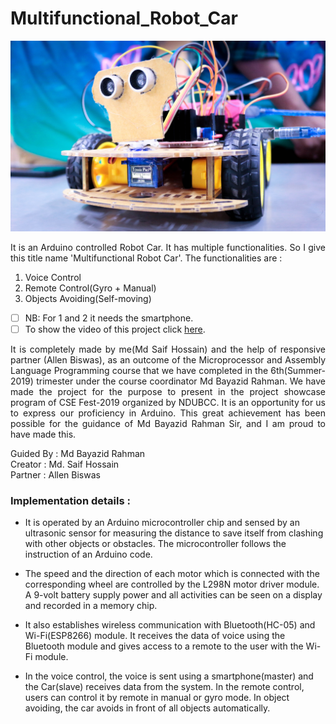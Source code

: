 # Multifunctional_Robot_Car
[<img src="0_Images/00.JPG">](0_Images/00.JPG)

<p align=justify>It is an Arduino controlled Robot Car. It has multiple functionalities. So I give this title name 'Multifunctional Robot Car'. The functionalities are :<p/>

1. Voice Control
2. Remote Control(Gyro + Manual)
3. Objects Avoiding(Self-moving)

- [ ] NB: For 1 and 2 it needs the smartphone. </br>
- [ ] To show the video of this project click [here](https://youtu.be/kdsVhpjAuRs).

<p align=justify>It is completely made by me(Md Saif Hossain) and the help of responsive partner (Allen Biswas), as an outcome of the Microprocessor and Assembly Language Programming course that we have completed in the 6th(Summer-2019) trimester under the course coordinator Md Bayazid Rahman. We have made the project for the purpose to present in the project showcase program of CSE Fest-2019 organized by NDUBCC. It is an opportunity for us to express our proficiency in Arduino. This great achievement has been possible for the guidance of Md Bayazid Rahman Sir, and I am proud to have made this.<p/>

Guided By : Md Bayazid Rahman </br>
Creator : Md. Saif Hossain </br>
Partner : Allen Biswas

### Implementation details :
- It is operated by an Arduino microcontroller chip and sensed by an ultrasonic sensor for measuring the distance to save itself from clashing with other objects or obstacles. The microcontroller follows the instruction of an Arduino code.

- The speed and the direction of each motor which is connected with the corresponding wheel are controlled by the L298N motor driver module. A 9-volt battery supply power and all activities can be seen on a display and recorded in a memory chip.

- It also establishes wireless communication with Bluetooth(HC-05) and Wi-Fi(ESP8266) module. It receives the data of voice using the Bluetooth module and gives access to a remote to the user with the Wi-Fi module.

- In the voice control, the voice is sent using a smartphone(master) and the Car(slave) receives data from the system. In the remote control, users can control it by remote in manual or gyro mode. In object avoiding, the car avoids in front of all objects automatically.
